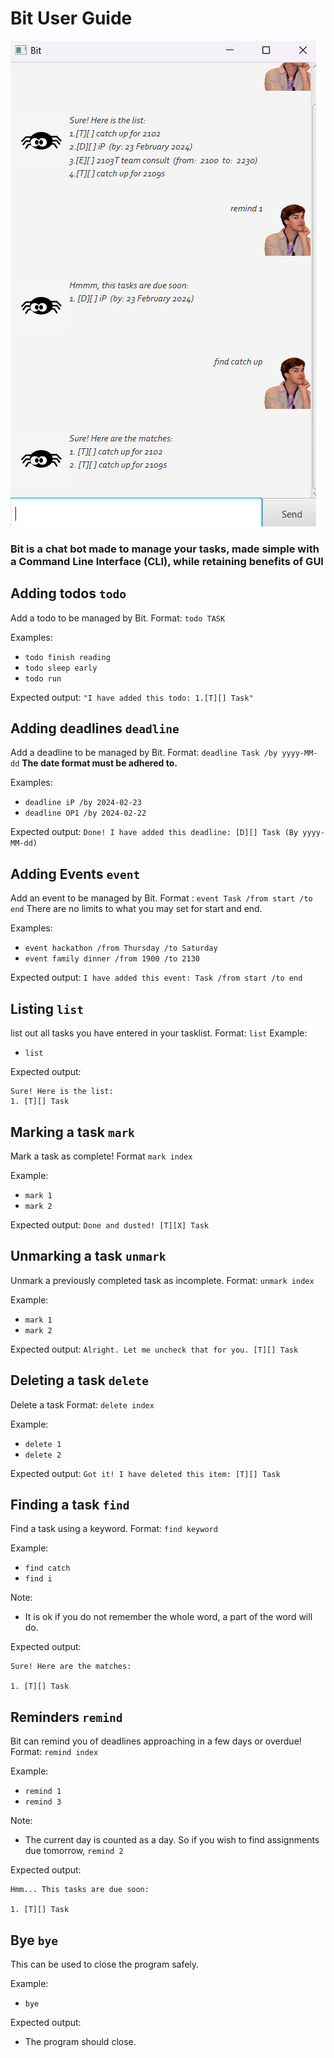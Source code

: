 # Bit User Guide
![Ui.png](Ui.png)
### Bit is a **chat bot made to manage your tasks, made simple with a Command Line Interface (CLI)**, while retaining benefits of GUI


## Adding todos `todo`

Add a todo to be managed by Bit.
Format: `todo TASK`

Examples:
- `todo finish reading`
- `todo sleep early`
- `todo run`

Expected output:
```"I have added this todo: 1.[T][] Task"```

## Adding deadlines `deadline`
Add a deadline to be managed by Bit. Format: `deadline Task /by yyyy-MM-dd`
**The date format must be adhered to.**

Examples:
- `deadline iP /by 2024-02-23`
- `deadline OP1 /by 2024-02-22`

Expected output:
```Done! I have added this deadline: [D][] Task (By yyyy-MM-dd)```

## Adding Events `event`
Add an event to be managed by Bit. Format : `event Task /from start /to end`
There are no limits to what you may set for start and end.

Examples:
- `event hackathon /from Thursday /to Saturday`
- `event family dinner /from 1900 /to 2130`

Expected output:
```I have added this event: Task /from start /to end```

## Listing `list`
list out all tasks you have entered in your tasklist. Format: `list`
Example: 
- `list`

Expected output:
```
Sure! Here is the list: 
1. [T][] Task
```

## Marking a task `mark`
Mark a task as complete! Format `mark index`

Example:
- `mark 1`
- `mark 2`

Expected output:
```Done and dusted! [T][X] Task```

## Unmarking a task `unmark`
Unmark a previously completed task as incomplete. Format: `unmark index`

Example:
- `mark 1`
- `mark 2`

Expected output:
```Alright. Let me uncheck that for you. [T][] Task```

## Deleting a task `delete`

Delete a task Format: `delete index`

Example:
- `delete 1`
- `delete 2`

Expected output:
```Got it! I have deleted this item: [T][] Task```

## Finding a task `find`
Find a task using a keyword. Format: `find keyword`

Example:
- `find catch`
- `find i`

Note:
- It is ok if you do not remember the whole word, a part of the word will do.

Expected output:
```
Sure! Here are the matches: 

1. [T][] Task
```

## Reminders `remind`
Bit can remind you of deadlines approaching in a few days or overdue! Format: `remind index`

Example:
- `remind 1`
- `remind 3`

Note:
- The current day is counted as a day. So if you wish to find assignments due tomorrow, `remind 2`

Expected output:
```
Hmm... This tasks are due soon: 

1. [T][] Task
 ```

## Bye `bye`
This can be used to close the program safely.

Example: 
- `bye`

Expected output:
- The program should close.
